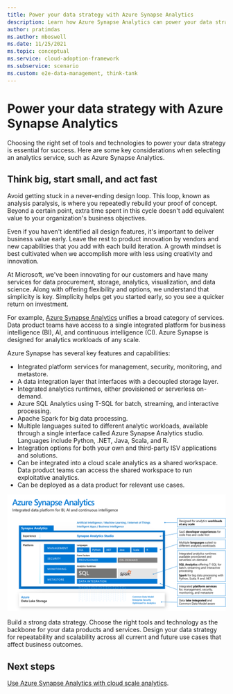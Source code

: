 ```yaml
---
title: Power your data strategy with Azure Synapse Analytics
description: Learn how Azure Synapse Analytics can power your data strategy. Choosing the right set of tools and technologies is essential for a successful business outcome.
author: pratimdas
ms.author: mboswell
ms.date: 11/25/2021
ms.topic: conceptual
ms.service: cloud-adoption-framework
ms.subservice: scenario
ms.custom: e2e-data-management, think-tank
---
```


# Power your data strategy with Azure Synapse Analytics

Choosing the right set of tools and technologies to power your data strategy is essential for success. Here are some key considerations when selecting an analytics service, such as Azure Synapse Analytics.

## Think big, start small, and act fast

Avoid getting stuck in a never-ending design loop. This loop, known as analysis paralysis, is where you repeatedly rebuild your proof of concept. Beyond a certain point, extra time spent in this cycle doesn't add equivalent value to your organization's business objectives.

Even if you haven't identified all design features, it's important to deliver business value early. Leave the rest to product innovation by vendors and new capabilities that you add with each build iteration. A growth mindset is best cultivated when we accomplish more with less using creativity and innovation.

At Microsoft, we've been innovating for our customers and have many services for data procurement, storage, analytics, visualization, and data science. Along with offering flexibility and options, we understand that simplicity is key. Simplicity helps get you started early, so you see a quicker return on investment.

For example, [Azure Synapse Analytics](https://azure.microsoft.com/services/synapse-analytics/) unifies a broad category of services. Data product teams have access to a single integrated platform for business intelligence (BI), AI, and continuous intelligence (CI). Azure Synapse is designed for analytics workloads of any scale.

Azure Synapse has several key features and capabilities:

- Integrated platform services for management, security, monitoring, and metastore.
- A data integration layer that interfaces with a decoupled storage layer.
- Integrated analytics runtimes, either provisioned or serverless on-demand.
- Azure SQL Analytics using T-SQL for batch, streaming, and interactive processing.
- Apache Spark for big data processing.
- Multiple languages suited to different analytic workloads, available through a single interface called Azure Synapse Analytics studio. Languages include Python, .NET, Java, Scala, and R.
- Integration options for both your own and third-party ISV applications and solutions.
- Can be integrated into a cloud scale analytics as a shared workspace. Data product teams can access the shared workspace to run exploitative analytics.
- Can be deployed as a data product for relevant use cases.

![Diagram of the various components and features of the Azure Synapse Analytics integrated data platform.](../images/data-strategy-synapse.png)

Build a strong data strategy. Choose the right tools and technology as the backbone for your data products and services. Design your data strategy for repeatability and scalability across all current and future use cases that affect business outcomes.

## Next steps

[Use Azure Synapse Analytics with cloud scale analytics](./azure-synapse-analytics-implementation.md).
